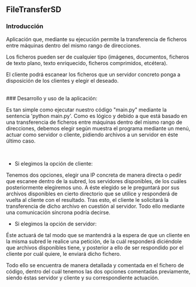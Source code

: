 ## FileTransferSD

### Introducción


Aplicación que, mediante su ejecución permite la transferencia de ficheros entre máquinas dentro del mismo rango de direcciones.

Los ficheros pueden ser de cualquier tipo (imágenes, documentos, ficheros de texto plano, texto enriquecido, ficheros comprimidos, etcétera).

El cliente podrá escanear los ficheros que un servidor concreto ponga a disposición de los clientes y elegir el deseado.

<br/>
### Desarrollo y uso de la aplicación:


Es tan simple como ejecutar nuestro código "main.py" mediante la sentencia 'python main.py'. Como es lógico y debido a que está basado en una transferencia de ficheros entre máquinas dentro del mismo rango de direcciones, debemos elegir según muestra el programa mediante un menú, actuar como servidor o cliente, pidiendo archivos a un servidor en éste último caso.

<br/>

* Si elegimos la opción de cliente:

Tenemos dos opciones, elegir una IP concreta de manera directa o pedir que escanee dentro de la subred, los servidores disponibles, de los cuáles posteriormente elegiremos uno. A éste elegido se le preguntará por sus archivos disponibles en cierto directorio que se utilice y responderá de vuelta al cliente con el resultado. Tras esto, el cliente le solicitará la transferencia de dicho archivo en cuestión al servidor. Todo ello mediante una comunicación síncrona podría decirse.

* Si elegimos la opción de servidor:

Éste actuará de tal modo que se mantendrá a la espera de que un cliente en la misma subred le realice una petición, de la cuál responderá diciéndole que archivos disponibles tiene, y posterior a ello de ser respondido por el cliente por cuál quiere, le enviará dicho fichero. 

Todo ello se encuentra de manera detallada y comentada en el fichero de código, dentro del cuál tenemos las dos opciones comentadas previamente, siendo éstas servidor y cliente y su correspondiente actuación.
